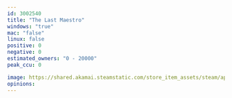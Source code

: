 ```yaml
---
id: 3002540
title: "The Last Maestro"
windows: "true"
mac: "false"
linux: false
positive: 0
negative: 0
estimated_owners: "0 - 20000"
peak_ccu: 0

image: https://shared.akamai.steamstatic.com/store_item_assets/steam/apps/3002540/header.jpg?t=1727700102
opinions:
---
```

